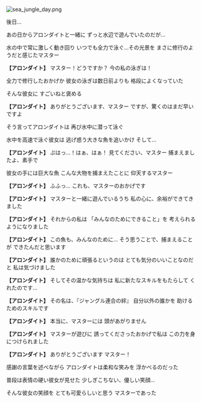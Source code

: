 
![sea_jungle_day.png](../images/backgrounds/sea_jungle_day.png)

後日…

あの日からアロンダイトと一緒に
ずっと水辺で遊んでいたのだが…

水の中で常に激しく動き回り
いつでも全力で泳ぐ…その光景を
まさに修行のようだと感じたマスター

**【アロンダイト】**
マスター！どうですか？
今の私の泳ぎは！

全力で修行したおかげか
彼女の泳ぎは数日前よりも
格段によくなっていた

そんな彼女に
すごいねと褒める

**【アロンダイト】**
ありがとうございます、マスター
ですが、驚くのはまだ早いですよ

そう言ってアロンダイトは
再び水中に潜って泳ぐ

水中を高速で泳ぐ彼女は
逃げ惑う大きな魚を追いかけ
そして…

**【アロンダイト】**
ぷはっ…！はぁ、はぁ！
見てください、マスター
捕まえましたよ、素手で

彼女の手には巨大な魚
こんな大物を捕まえたことに
仰天するマスター

**【アロンダイト】**
ふふっ…
これも、マスターのおかげです

**【アロンダイト】**
マスターと一緒に遊んでいるうち
私の心に、余裕ができてきました

**【アロンダイト】**
それからの私は
「みんなのためにできること」を
考えられるようになりました

**【アロンダイト】**
この魚も、みんなのために…
そう思うことで、捕まえることが
できたんだと思います

**【アロンダイト】**
誰かのために頑張るというのは
とても気分のいいことなのだと
私は気づけました

**【アロンダイト】**
そしてその温かな気持ちは
私に新たなスキルをもたらして
くれたのです…

**【アロンダイト】**
その名は、『ジャングル連合の絆』
自分以外の誰かを
助けるためのスキルです

**【アロンダイト】**
本当に、マスターには
頭があがりません

**【アロンダイト】**
マスターが遊びに
誘ってくださったおかげで私は
この力を身につけられました

**【アロンダイト】**
ありがとうございます
マスター！

感謝の言葉を述べながら
アロンダイトは柔和な笑みを
浮かべるのだった

普段は表情の硬い彼女が見せた
少しぎこちない、優しい笑顔…

そんな彼女の笑顔を
とても可愛らしいと思う
マスターであった
